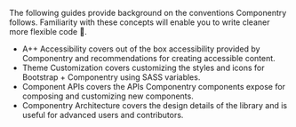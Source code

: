 <p className="lead">
  The following guides provide background on the conventions Componentry
  follows. Familiarity with these concepts will enable you to write cleaner more
  flexible code <span role="img" aria-label="huzzah">🎉</span>.
</p>

<!-- Use passed routes map to include route name state in link for header -->

* <Link to={props.conceptsRoutes.accessibility}>A++ Accessibility</Link> covers out of the box accessibility provided by Componentry and recommendations for creating accessible content.
* <Link to={props.conceptsRoutes.theming}>Theme Customization</Link> covers customizing the styles and icons for Bootstrap + Componentry using SASS variables.
* <Link to={props.conceptsRoutes.components}>Component APIs</Link> covers the APIs Componentry components expose for composing and customizing new components.
* <Link to={props.conceptsRoutes.architecture}>Componentry Architecture</Link> covers the design details of the library and is useful for advanced users and contributors.
